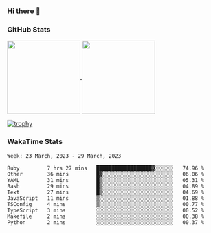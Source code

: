 ### Hi there 👋

### GitHub Stats

<a href="https://github.com/anuraghazra/github-readme-stats">
  <img align="center" height="170px" src="https://github-readme-stats.vercel.app/api/top-langs/?username=tksfjt1024&layout=compact&count_private=true&show_icons=true&show_icons=true&theme=graywhite" />
</a>
<a href="https://github.com/anuraghazra/github-readme-stats">
  <img align="center" height="170px" src="https://github-readme-stats.vercel.app/api?username=tksfjt1024&count_private=true&show_icons=true&show_icons=true&theme=graywhite" />
</a>

[![trophy](https://github-profile-trophy.vercel.app/?username=tksfjt1024)](https://github.com/ryo-ma/github-profile-trophy)

### WakaTime Stats

<!--START_SECTION:waka-->
```text
Week: 23 March, 2023 - 29 March, 2023

Ruby         7 hrs 27 mins   ██████████████████▓░░░░░░   74.96 % 
Other        36 mins         █▓░░░░░░░░░░░░░░░░░░░░░░░   06.06 % 
YAML         31 mins         █▒░░░░░░░░░░░░░░░░░░░░░░░   05.31 % 
Bash         29 mins         █▒░░░░░░░░░░░░░░░░░░░░░░░   04.89 % 
Text         27 mins         █▒░░░░░░░░░░░░░░░░░░░░░░░   04.69 % 
JavaScript   11 mins         ▒░░░░░░░░░░░░░░░░░░░░░░░░   01.88 % 
TSConfig     4 mins          ▒░░░░░░░░░░░░░░░░░░░░░░░░   00.77 % 
TypeScript   3 mins          ░░░░░░░░░░░░░░░░░░░░░░░░░   00.52 % 
Makefile     2 mins          ░░░░░░░░░░░░░░░░░░░░░░░░░   00.38 % 
Python       2 mins          ░░░░░░░░░░░░░░░░░░░░░░░░░   00.37 % 
```
<!--END_SECTION:waka-->
